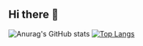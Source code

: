 ## Hi there 👋
![Anurag's GitHub stats](https://github-readme-stats.vercel.app/api?username=christopherjulien&show_icons=true&rank_icon=github&hide_rank=true&line_height=28&custom_title=Github&nbsp;Stats)
[![Top Langs](https://github-readme-stats.vercel.app/api/top-langs/?username=christopherjulien&hide=makefile,cmake&layout=donut)](https://github.com/christopherjulien/github-readme-stats)









